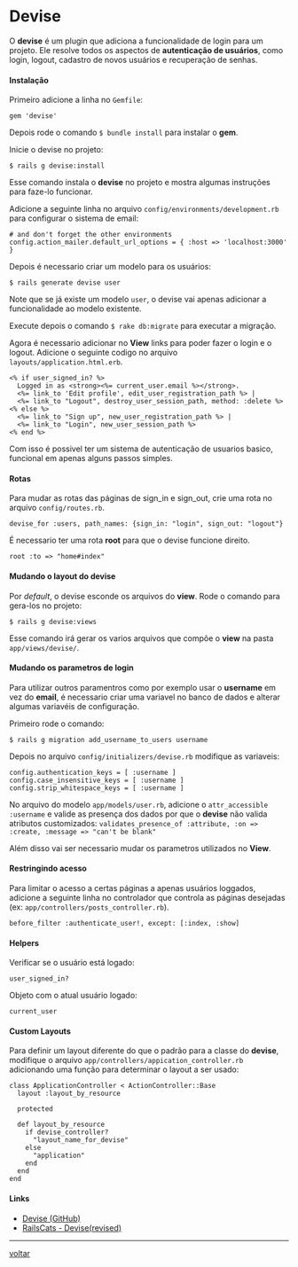 # Devise

O **devise** é um plugin que adiciona a funcionalidade de login para um projeto. Ele resolve todos os aspectos de **autenticação de usuários**, como login, logout, cadastro de novos usuários e recuperação de senhas.

#### Instalação

Primeiro adicione a linha no ```Gemfile```:
	
	gem 'devise'

Depois rode o comando ```$ bundle install``` para instalar o **gem**.

Inicie o devise no projeto:

```$ rails g devise:install```

Esse comando instala o **devise** no projeto e mostra algumas instruções para faze-lo funcionar.

Adicione a seguinte linha no arquivo ```config/environments/development.rb``` para configurar o sistema de email:

	# and don't forget the other environments
	config.action_mailer.default_url_options = { :host => 'localhost:3000' }


Depois é necessario criar um modelo para os usuários:

```$ rails generate devise user```

Note que se já existe um modelo ```user```, o devise vai apenas adicionar a funcionalidade ao modelo existente.

Execute depois o comando ```$ rake db:migrate``` para executar a migração.

Agora é necessario adicionar no **View** links para poder fazer o login e o logout. Adicione o seguinte codigo no arquivo ```layouts/application.html.erb```.

	<% if user_signed_in? %>
	  Logged in as <strong><%= current_user.email %></strong>.
	  <%= link_to 'Edit profile', edit_user_registration_path %> |
	  <%= link_to "Logout", destroy_user_session_path, method: :delete %>
	<% else %>
	  <%= link_to "Sign up", new_user_registration_path %> |
	  <%= link_to "Login", new_user_session_path %>
	<% end %>

Com isso é possivel ter um sistema de autenticação de usuarios basico, funcional em apenas alguns passos simples.

#### Rotas

Para mudar as rotas das páginas de sign_in e sign_out, crie uma rota no arquivo ```config/routes.rb```.

	devise_for :users, path_names: {sign_in: "login", sign_out: "logout"}

É necessario ter uma rota **root** para que o devise funcione direito.

	root :to => "home#index"

#### Mudando o layout do devise

Por *default*, o devise esconde os arquivos do **view**. Rode o comando para gera-los no projeto:

```$ rails g devise:views```

Esse comando irá gerar os varios arquivos que compõe o **view** na pasta ```app/views/devise/```.

#### Mudando os parametros de login

Para utilizar outros paramentros como por exemplo usar o **username** em vez do **email**, é necessario criar uma variavel no banco de dados e alterar algumas variavéis de configuração.

Primeiro rode o comando:

```$ rails g migration add_username_to_users username```

Depois no arquivo ```config/initializers/devise.rb``` modifique as variaveis:

	config.authentication_keys = [ :username ]
	config.case_insensitive_keys = [ :username ]
	config.strip_whitespace_keys = [ :username ]

No arquivo do modelo ```app/models/user.rb```, adicione o ```attr_accessible :username``` e valide as presença dos dados por que o **devise** não valida atributos customizados: ```validates_presence_of :attribute, :on => :create, :message => "can't be blank"```

Além disso vai ser necessario mudar os parametros utilizados no **View**.

#### Restringindo acesso

Para limitar o acesso a certas páginas a apenas usuários loggados, adicione a seguinte linha no controlador que controla as páginas desejadas (ex: ```app/controllers/posts_controller.rb```).

	before_filter :authenticate_user!, except: [:index, :show]

#### Helpers

Verificar se o usuário está logado:

	user_signed_in?

Objeto com o atual usuário logado:

	current_user

#### Custom Layouts

Para definir um layout diferente do que o padrão para a classe do **devise**, modifique o arquivo ```app/controllers/appication_controller.rb``` adicionando uma função para determinar o layout a ser usado:

	class ApplicationController < ActionController::Base
	  layout :layout_by_resource
	
	  protected
	
	  def layout_by_resource
	    if devise_controller?
	      "layout_name_for_devise"
	    else
	      "application"
	    end
	  end
	end

#### Links

- [Devise (GitHub)](https://github.com/plataformatec/devise/)
- [RailsCats - Devise(revised)](https://github.com/plataformatec/devise/)

---

<a class="btn btn-mini" href="readme.md">voltar</a>


 
